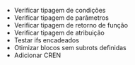 - Verificar tipagem de condições
- Verificar tipagem de parâmetros
- Verificar tipagem de retorno de função
- Verificar tipagem de atribuição
- Testar ifs encadeados
- Otimizar blocos sem subrots definidas
- Adicionar CREN